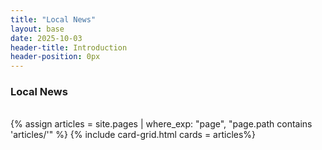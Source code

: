 ```yaml
---
title: "Local News"
layout: base
date: 2025-10-03
header-title: Introduction
header-position: 0px
---
```


### Local News

<br/>
{% assign articles = site.pages | where_exp: "page", "page.path contains 'articles/'" %}
{% include card-grid.html cards = articles%}


